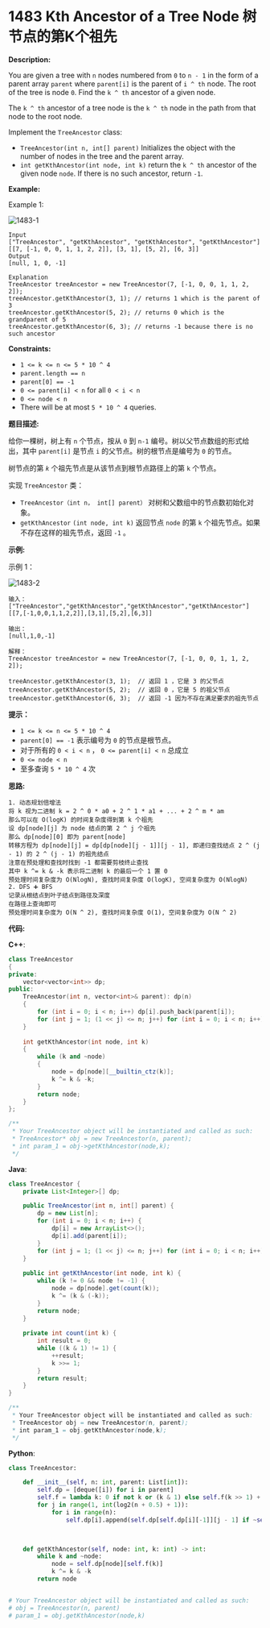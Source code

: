 # 1483 Kth Ancestor of a Tree Node 树节点的第K个祖先

__Description:__

You are given a tree with `n` nodes numbered from `0` to `n - 1` in the form of a parent array `parent` where `parent[i]` is the parent of `i ^ th` node. The root of the tree is node `0`. Find the `k ^ th` ancestor of a given node.

The `k ^ th` ancestor of a tree node is the `k ^ th` node in the path from that node to the root node.

Implement the `TreeAncestor` class:

- `TreeAncestor(int n, int[] parent)` Initializes the object with the number of nodes in the tree and the parent array.
- `int getKthAncestor(int node, int k)` return the `k ^ th` ancestor of the given node `node`. If there is no such ancestor, return `-1`.

__Example:__

Example 1:

![1483-1](https://assets.leetcode.com/uploads/2019/08/28/1528_ex1.png)

```text
Input
["TreeAncestor", "getKthAncestor", "getKthAncestor", "getKthAncestor"]
[[7, [-1, 0, 0, 1, 1, 2, 2]], [3, 1], [5, 2], [6, 3]]
Output
[null, 1, 0, -1]

Explanation
TreeAncestor treeAncestor = new TreeAncestor(7, [-1, 0, 0, 1, 1, 2, 2]);
treeAncestor.getKthAncestor(3, 1); // returns 1 which is the parent of 3
treeAncestor.getKthAncestor(5, 2); // returns 0 which is the grandparent of 5
treeAncestor.getKthAncestor(6, 3); // returns -1 because there is no such ancestor
```

__Constraints:__

- `1 <= k <= n <= 5 * 10 ^ 4`
- `parent.length == n`
- `parent[0] == -1`
- `0 <= parent[i] < n` for all `0 < i < n`
- `0 <= node < n`
- There will be at most `5 * 10 ^ 4` queries.

__题目描述:__

给你一棵树，树上有 `n` 个节点，按从 `0` 到 `n-1` 编号。树以父节点数组的形式给出，其中 `parent[i]` 是节点 `i` 的父节点。树的根节点是编号为 `0` 的节点。

树节点的第 _`k`_ 个祖先节点是从该节点到根节点路径上的第 `k` 个节点。

实现 `TreeAncestor` 类：

- `TreeAncestor（int n， int[] parent）` 对树和父数组中的节点数初始化对象。
- `getKthAncestor` `(int node, int k)` 返回节点 `node` 的第 `k` 个祖先节点。如果不存在这样的祖先节点，返回 `-1` 。

__示例:__

示例 1：

![1483-2](https://assets.leetcode-cn.com/aliyun-lc-upload/uploads/2020/06/14/1528_ex1.png)

```text
输入：
["TreeAncestor","getKthAncestor","getKthAncestor","getKthAncestor"]
[[7,[-1,0,0,1,1,2,2]],[3,1],[5,2],[6,3]]

输出：
[null,1,0,-1]

解释：
TreeAncestor treeAncestor = new TreeAncestor(7, [-1, 0, 0, 1, 1, 2, 2]);

treeAncestor.getKthAncestor(3, 1);  // 返回 1 ，它是 3 的父节点
treeAncestor.getKthAncestor(5, 2);  // 返回 0 ，它是 5 的祖父节点
treeAncestor.getKthAncestor(6, 3);  // 返回 -1 因为不存在满足要求的祖先节点
```

__提示：__

- `1 <= k <= n <= 5 * 10 ^ 4`
- `parent[0] == -1` 表示编号为 `0` 的节点是根节点。
- 对于所有的 `0 < i < n` ， `0 <= parent[i] < n` 总成立
- `0 <= node < n`
- 至多查询 `5 * 10 ^ 4` 次

__思路:__

```text
1. 动态规划倍增法
将 k 视为二进制 k = 2 ^ 0 * a0 + 2 ^ 1 * a1 + ... + 2 ^ m * am
那么可以在 O(logK) 的时间复杂度得到第 k 个祖先
设 dp[node][j] 为 node 结点的第 2 ^ j 个祖先
那么 dp[node][0] 即为 parent[node]
转移方程为 dp[node][j] = dp[dp[node][j - 1]][j - 1], 即递归查找结点 2 ^ (j - 1) 的 2 ^ (j - 1) 的祖先结点
注意在预处理和查找时找到 -1 都需要剪枝终止查找
其中 k ^= k & -k 表示将二进制 k 的最后一个 1 置 0
预处理时间复杂度为 O(NlogN), 查找时间复杂度 O(logK), 空间复杂度为 O(NlogN)
2. DFS ➕ BFS
记录从根结点到叶子结点到路径及深度
在路径上查询即可
预处理时间复杂度为 O(N ^ 2), 查找时间复杂度 O(1), 空间复杂度为 O(N ^ 2)
```

__代码:__

__C++__:

```C++
class TreeAncestor 
{
private:
    vector<vector<int>> dp;
public:
    TreeAncestor(int n, vector<int>& parent): dp(n)
    {
        for (int i = 0; i < n; i++) dp[i].push_back(parent[i]);
        for (int j = 1; (1 << j) <= n; j++) for (int i = 0; i < n; i++) dp[i].emplace_back(~dp[i].back() ? dp[dp[i].back()][j - 1] : -1);
    }
    
    int getKthAncestor(int node, int k) 
    {
        while (k and ~node)
        {
            node = dp[node][__builtin_ctz(k)];
            k ^= k & -k;
        }
        return node;
    }
};

/**
 * Your TreeAncestor object will be instantiated and called as such:
 * TreeAncestor* obj = new TreeAncestor(n, parent);
 * int param_1 = obj->getKthAncestor(node,k);
 */
```

__Java__:

```Java
class TreeAncestor {
    private List<Integer>[] dp;

    public TreeAncestor(int n, int[] parent) {
        dp = new List[n];
        for (int i = 0; i < n; i++) {
            dp[i] = new ArrayList<>();
            dp[i].add(parent[i]);
        }
        for (int j = 1; (1 << j) <= n; j++) for (int i = 0; i < n; i++) dp[i].add(dp[i].get(j - 1) == -1 ? -1 : dp[dp[i].get(j - 1)].get(j - 1));
    }
    
    public int getKthAncestor(int node, int k) {
        while (k != 0 && node != -1) {
            node = dp[node].get(count(k));
            k ^= (k & (-k));
        }
        return node;
    }
    
    private int count(int k) {
        int result = 0;
        while ((k & 1) != 1) {
            ++result;
            k >>= 1;
        }
        return result;
    }
}

/**
 * Your TreeAncestor object will be instantiated and called as such:
 * TreeAncestor obj = new TreeAncestor(n, parent);
 * int param_1 = obj.getKthAncestor(node,k);
 */
```

__Python__:

```Python
class TreeAncestor:

    def __init__(self, n: int, parent: List[int]):
        self.dp = [deque([i]) for i in parent]
        self.f = lambda k: 0 if not k or (k & 1) else self.f(k >> 1) + 1
        for j in range(1, int(log2(n + 0.5) + 1)):
            for i in range(n):
                self.dp[i].append(self.dp[self.dp[i][-1]][j - 1] if ~self.dp[i][-1] else -1)
            


    def getKthAncestor(self, node: int, k: int) -> int:
        while k and ~node:
            node = self.dp[node][self.f(k)]
            k ^= k & -k
        return node


# Your TreeAncestor object will be instantiated and called as such:
# obj = TreeAncestor(n, parent)
# param_1 = obj.getKthAncestor(node,k)
```
